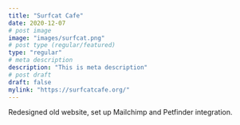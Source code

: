 ```yaml
---
title: "Surfcat Cafe"
date: 2020-12-07
# post image
image: "images/surfcat.png"
# post type (regular/featured)
type: "regular"
# meta description
description: "This is meta description"
# post draft
draft: false
mylink: "https://surfcatcafe.org/"
---
```

Redesigned old website, set up Mailchimp and Petfinder integration.
